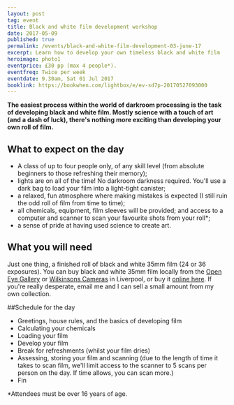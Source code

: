 ```yaml
---
layout: post
tag: event
title: Black and white film development workshop
date: 2017-05-09
published: true
permalink: /events/black-and-white-film-development-03-june-17
excerpt: Learn how to develop your own timeless black and white film
heroimage: photo1
eventprice: £30 pp (max 4 people*).
eventfreq: Twice per week
eventdate: 9.30am, Sat 01 Jul 2017
booklink: https://bookwhen.com/lightbox/e/ev-sd7p-20170527093000
---
```


**The easiest process within the world of darkroom processing is the task of developing black and white film. Mostly science with a touch of art (and a dash of luck), there's nothing more exciting than developing your own roll of film.**

## What to expect on the day
- A class of up to four people only, of any skill level (from absolute beginners to those refreshing their memory);
- lights are on all of the time! No darkroom darkness required. You'll use a dark bag to load your film into a light-tight canister;
- a relaxed, fun atmosphere where making mistakes is expected (I still ruin the odd roll of film from time to time);
- all chemicals, equipment, film sleeves will be provided; and access to a computer and scanner to scan your favourite shots from your roll*;
- a sense of pride at having used science to create art.

## What you will need

Just one thing, a finished roll of black and white 35mm film (24 or 36 exposures). You can buy black and white 35mm film locally from the [Open Eye Gallery](https://openeye.org.uk) or [Wilkinsons Cameras](http://www.wilkinson.co.uk/w/storelocation/liverpool/) in Liverpool, or buy it [online here](/posts/where-to-buy-film-uk.html). If you're really desperate, email me and I can sell a small amount from my own collection.

##Schedule for the day

* Greetings, house rules, and the basics of developing film
* Calculating your chemicals
* Loading your film
* Develop your film
* Break for refreshments (whilst your film dries)
* Assessing, storing your film and scanning (due to the length of time it takes to scan film, we'll limit access to the scanner to 5 scans per person on the day. If time allows, you can scan more.)
* Fin


*Attendees must be over 16 years of age.
